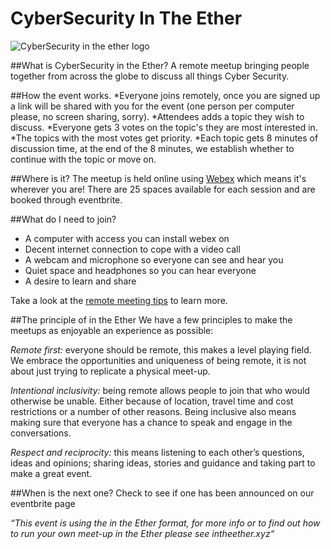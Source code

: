 # CyberSecurity In The Ether
![CyberSecurity in the ether logo](cyberether.jpg)

##What is CyberSecurity in the Ether?
A remote meetup bringing people together from across the globe to discuss all things Cyber Security.

##How the event works.
*Everyone joins remotely, once you are signed up a link will be shared with you for the event (one person per computer please, no screen sharing, sorry).
*Attendees adds a topic they wish to discuss.
*Everyone gets 3 votes on the topic's they are most interested in.
*The topics with the most votes get priority.
*Each topic gets 8 minutes of discussion time, at the end of the 8 minutes, we establish whether to continue with the topic or move on.

##Where is it?
The meetup is held online using [Webex](https://webex.com) which means it's wherever you are! There are 25 spaces available for each session and are booked through eventbrite.

##What do I need to join?
* A computer with access you can install webex on
* Decent internet connection to cope with a video call
* A webcam and microphone so everyone can see and hear you
* Quiet space and headphones so you can hear everyone
* A desire to learn and share

Take a look at the [remote meeting tips](meeting_tips.md) to learn more.

##The principle of in the Ether
We have a few principles to make the meetups as enjoyable an experience as possible:

*_Remote first:_* everyone should be remote, this makes a level playing field. We embrace the opportunities and uniqueness of being remote, it is not about just trying to replicate a physical meet-up.

*_Intentional inclusivity:_* being remote allows people to join that who would otherwise be unable. Either because of location, travel time and cost restrictions or a number of other reasons. Being inclusive also means making sure that everyone has a chance to speak and engage in the conversations.

*_Respect and reciprocity:_* this means listening to each other’s questions, ideas and opinions; sharing ideas, stories and guidance and taking part to make a great event.

##When is the next one?
Check to see if one has been announced on our eventbrite page


_“This event is using the in the Ether format, for more info or to find out how to run your own meet-up in the Ether please see intheether.xyz“_